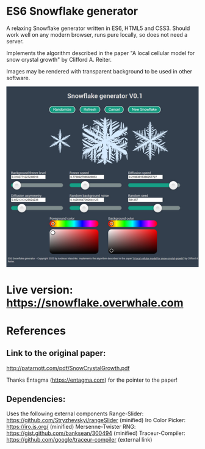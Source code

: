 # ES6 Snowflake generator
A relaxing Snowflake generator written in ES6, HTML5 and CSS3. 
Should work well on any modern browser, runs pure locally, so does not need a server.

Implements the algorithm described in the paper "A local cellular model for snow crystal growth" by Clifford A. Reiter.

Images may be rendered with transparent background to be used in other software.

![Screenshot](screenshot.jpg)

# Live version: https://snowflake.overwhale.com

# References
## Link to the original paper:
http://patarnott.com/pdf/SnowCrystalGrowth.pdf

Thanks Entagma (https://entagma.com) for the pointer to the paper!

## Dependencies:
Uses the following external components
Range-Slider: https://github.com/Stryzhevskyi/rangeSlider (minified)
Iro Color Picker: https://iro.js.org/ (minified)
Mersenne-Twister RNG: https://gist.github.com/banksean/300494 (minified)
Traceur-Compiler: https://github.com/google/traceur-compiler (external link)
